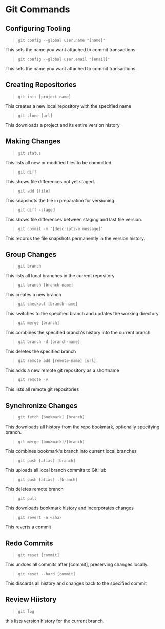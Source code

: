 # Git Commands

## Configuring Tooling
> `git config --global user.name "[name]"`

This sets the name you want attached to commit transactions.

> `git config --global user.email "[email]"`

This sets the name you want attached to commit transactions. 

## Creating Repositories
> `git init [project-name]`

This creates a new local repository with the specified name

> `git clone [url]`

This downloads a project and its entire version history

## Making Changes
> `git status`

This lists all new or modified files to be committed.

> `git diff`

This shows file differences not yet staged. 

> `git add [file]`

This snapshots the file in preparation for versioning.

> `git diff -staged`

This shows file differences between staging and last file version.

> `git commit -m "[descriptive message]"`

This records the file snapshots permanently in the version history.

## Group Changes
> `git branch`

This lists all local branches in the current repository

> `git branch [branch-name]`

This creates a new branch

> `git checkout [branch-name]`

This switches to the specified branch and updates the working directory.

> `git merge [branch]`

This combines the specified branch's history into the current branch

> `git branch -d [branch-name] `

This deletes the specified branch

> `git remote add [remote-name] [url]`

This adds a new remote git repository as a shortname

> `git remote -v`

This lists all remote git repositories

## Synchronize Changes

> `git fetch [bookmark] [branch]`

This downloads all history from the repo bookmark, optionally specifying branch.

> `git merge [bookmark]/[branch]`

This combines bookmark's branch into current local branches

> `git push [alias] [branch]`

This uploads all local branch commits to GitHub

> `git push [alias] :[branch]`

This deletes remote branch 

> `git pull`

This downloads bookmark history and incorporates changes

> `git revert -n <sha>`

This reverts a commit

## Redo Commits
> `git reset [commit]`

This undoes all commits after [commit], preserving changes locally.

> `git reset --hard [commit]`

This discards all history and changes back to the specified commit

## Review Hiistory
> `git log`

this lists version history for the current branch.
